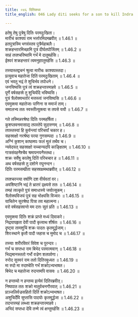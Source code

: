 ```yaml
---
title: ०४६ दितिकथा
title_english: 046 Lady diti seeks for a son to kill Indra

---
```



हतेषु तेषु पुत्रेषु दितिः परमदुःखिता।  
मारीचं काश्यपं राम भर्त्तारमिदमब्रवीत् ॥ 1.46.1 ॥   
हतपुत्रास्मि भगवंस्तव पुत्रैर्महाबलैः।  
शक्रहन्तारमिच्छामि पुत्रं दीर्घतपोर्जितम् ॥ 1.46.2 ॥   
साहं तपश्चरिष्यामि गर्भं मे दातुमर्हसि।  
ईश्वरं शक्रहन्तारं त्वमनुज्ञातुमर्हसि ॥ 1.46.3 ॥   

तस्यास्तद्वचनं श्रुत्वा मारीचः काश्यपस्तदा।  
प्रत्युवाच महातेजा दितिं परमदुःखिताम् ॥ 1.46.4 ॥   
एवं भवतु भद्रं ते शुचिर्भव तपोधने।  
जनयिष्यसि पुत्रं त्वं शक्रहन्तारमाहवे ॥ 1.46.5 ॥   
पूर्णे वर्षसहस्रे तु शुचिर्यदि भविष्यसि।  
पुत्रं त्रैलोक्यभर्तारं मत्तस्त्वं जनयिष्यसि ॥ 1.46.6 ॥   
एवमुक्त्वा महातेजाः पाणिना स ममार्ज ताम्।  
समालभ्य ततः स्वस्तीत्युक्त्वा स तपसे ययौ ॥ 1.46.7 ॥   

गते तस्मिन्नरश्रेष्ठ दितिः परमहर्षिता।  
कुशप्लवनमासाद्य तपस्तेपे सुदारुणम् ॥ 1.46.8 ॥   
तपस्तस्यां हि कुर्वन्त्यां परिचर्यां चकार ह।  
सहस्राक्षो नरश्रेष्ठ परया गुणसम्पदा ॥ 1.46.9 ॥   
अग्निं कुशान् काष्ठमपः फलं मूलं तथैव च।  
न्यवेदयत् सहस्राक्षो यच्चान्यदपि काङ्क्षितम् ॥ 1.46.10 ॥   
गात्रसंवहनैश्चैव श्रमापनयनैस्तथा।  
शक्रः सर्वेषु कालेषु दितिं परिचचार ह ॥ 1.46.11 ॥   
अथ वर्षसहस्रे तु दशोने रघुनन्दन।  
दितिः परमसम्प्रीता सहस्राक्षमथाब्रवीत् ॥ 1.46.12 ॥   

तपश्चरन्त्या वर्षाणि दश वीर्यवतां वर।  
अवशिष्टानि भद्रं ते भ्रातरं द्रक्ष्यसे ततः ॥ 1.46.14 ॥   
तमहं त्वत्कृते पुत्रं समाधास्ये जयोत्सुकम्।  
त्रैलोक्यविजयं पुत्रं सह भोक्ष्यसि विज्वरः ॥ 1.46.15 ॥   
याचितेन सुरश्रेष्ठ पित्रा तव महात्मना।  
वरो वर्षसहस्रान्ते मम दत्तः सुतं प्रति ॥ 1.46.13 ॥   

एवमुक्त्वा दितिः शक्रं प्राप्ते मध्यं दिवाकरे।  
निद्रयापहृता देवी पादौ कृत्वाथ शीर्षतः ॥ 1.46.16 ॥   
दृष्ट्वा तामशुचिं शक्रः पादतः कृतमूर्द्धजाम्।  
शिरःस्थाने कृतौ पादौ जहास च मुमोद च ॥ 1.46.17 ॥   

तस्याः शरीरविवरं विवेश च पुरन्दरः।  
गर्भं च सप्तधा राम बिभेद परमात्मवान् ॥ 1.46.18 ॥   
भिद्यमानस्ततो गर्भो वज्रेण शतपर्वणा।  
रुरोद सुस्वरं राम ततो दितिरबुध्यत ॥ 1.46.19 ॥   
मा रुदो मा रुदश्चेति गर्भं शक्रोऽभ्यभाषत।  
बिभेद च महातेजा रुदन्तमपि वासवः ॥ 1.46.20 ॥   

न हन्तव्यो न हन्तव्य इत्येवं दितिरब्रवीत्।  
निष्पपात ततः शक्रो मातुर्वचनगौरवात् ॥ 1.46.21 ॥   
प्राञ्जलिर्वज्रसहितो दितिं शक्रोऽभ्यभाषत।  
अशुचिर्देवि सुप्तासि पादयोः कृतमूर्द्धजा ॥ 1.46.22 ॥   
तदन्तरमहं लब्ध्वा शक्रहन्तारमाहवे।  
अभिदं सप्तधा देवि तन्मे त्वं क्षन्तुमर्हसि ॥ 1.46.23 ॥   